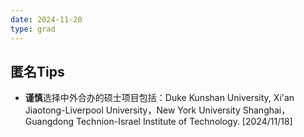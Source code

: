 ```yaml
---
date: 2024-11-20
type: grad
---
```


## 匿名Tips

- **谨慎**选择中外合办的硕士项目包括：Duke Kunshan University, Xi'an Jiaotong-Liverpool University，New York University Shanghai，Guangdong Technion-Israel Institute of Technology.  [2024/11/18]